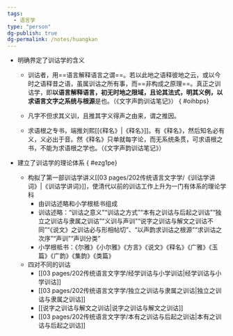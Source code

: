 ```yaml
---
tags:
  - 语言学
type: "person"
dg-publish: true
dg-permalink: /notes/huangkan
---
```

- 明确界定了训诂学的含义
	- 训诂者，用==语言解释语言之谓==。若以此地之语释彼地之云，或以今时之语释昔之语，虽属训诂之所有事，而==非构成之原理==。真正之训诂学，即**以语言解释语言，初无时地之限域，且论其法式，明其义例，以求语言文字之系统与根源**是也。（《文字声韵训诂笔记》）
{ #oihbps}

	- 凡字不但求其义训，且推其字义得声之由来，谓之推因。
	- 求语根之专书，端推刘熙[[《释名》\|《释名》]]。有《释名》，然后知名必有义，义必出于音。然《释名》只单就每字论，而无系统条贯，可求语根之书，不能为求语根之学也。（《文字声韵训诂笔记》）
- 建立了训诂学的理论体系
{ #ezg1pe}

	- 构拟了第一部训诂学讲义[[03 pages/202传统语言文字学/《训诂学讲词》\|《训诂学讲词》]]，使清代以前的训诂工作上升为一门有体系的理论学科
		- 由训诂述略和小学根柢书组成
		- 训诂述略：“训诂之意义”“训诂之方式”“本有之训诂与后起之训诂”“独立之训诂与隶属之训诂”“义训与声训”“说字之训诂与解文之训诂不同”“《说文》之训诂必与形相帖切”、“以声韵求训诂之根源”“求训诂之次序”“声训”“声训分类”
		- 小学根柢书：《尔雅》《小尔雅》《方言》《说文》《释名》《广雅》《玉篇》《广韵》《集韵》《类篇》
	- 四对不同的训诂
		- [[03 pages/202传统语言文字学/经学训诂与小学训诂\|经学训诂与小学训诂]]
		- [[03 pages/202传统语言文字学/独立之训诂与隶属之训诂\|独立之训诂与隶属之训诂]]
		- [[说字之训诂与解文之训诂\|说字之训诂与解文之训诂]]
		- [[03 pages/202传统语言文字学/本有之训诂与后起之训诂\|本有之训诂与后起之训诂]]